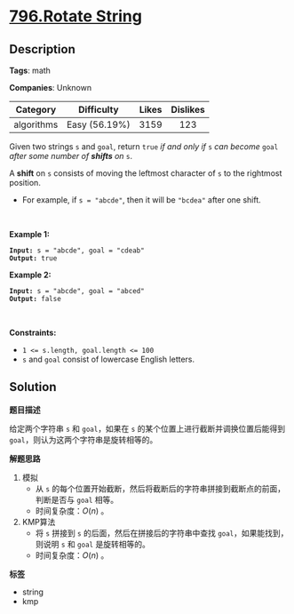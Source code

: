 # [796.Rotate String](https://leetcode.com/problems/rotate-string/description/)

## Description

**Tags**: math

**Companies**: Unknown

|  Category  |  Difficulty   | Likes | Dislikes |
| :--------: | :-----------: | :---: | :------: |
| algorithms | Easy (56.19%) | 3159  |   123    |

<p>Given two strings <code>s</code> and <code>goal</code>, return <code>true</code> <em>if and only if</em> <code>s</code> <em>can become</em> <code>goal</code> <em>after some number of <strong>shifts</strong> on</em> <code>s</code>.</p>
<p>A <strong>shift</strong> on <code>s</code> consists of moving the leftmost character of <code>s</code> to the rightmost position.</p>
<ul>
  <li>For example, if <code>s = &quot;abcde&quot;</code>, then it will be <code>&quot;bcdea&quot;</code> after one shift.</li>
</ul>
<p>&nbsp;</p>
<p><strong class="example">Example 1:</strong></p>
<pre><code><strong>Input:</strong> s = "abcde", goal = "cdeab"
<strong>Output:</strong> true</code></pre><p><strong class="example">Example 2:</strong></p>
<pre><code><strong>Input:</strong> s = "abcde", goal = "abced"
<strong>Output:</strong> false</code></pre>
<p>&nbsp;</p>
<p><strong>Constraints:</strong></p>
<ul>
  <li><code>1 &lt;= s.length, goal.length &lt;= 100</code></li>
  <li><code>s</code> and <code>goal</code> consist of lowercase English letters.</li>
</ul>

## Solution

**题目描述**

给定两个字符串 `s` 和 `goal`，如果在 `s` 的某个位置上进行截断并调换位置后能得到 `goal`，则认为这两个字符串是旋转相等的。

**解题思路**

1. 模拟
   - 从 `s` 的每个位置开始截断，然后将截断后的字符串拼接到截断点的前面，判断是否与 `goal` 相等。
   - 时间复杂度：$O(n)$ 。
2. KMP算法
   - 将 `s` 拼接到 `s` 的后面，然后在拼接后的字符串中查找 `goal`，如果能找到，则说明 `s` 和 `goal` 是旋转相等的。
   - 时间复杂度：$O(n)$ 。

**标签**

- string
- kmp
